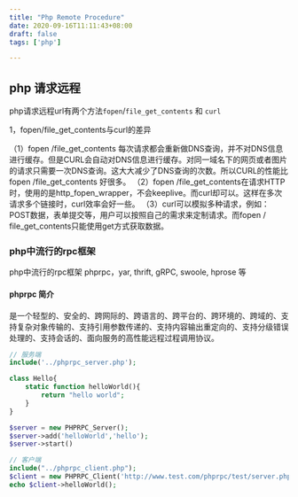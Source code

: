 ```yaml
---
title: "Php Remote Procedure"
date: 2020-09-16T11:11:43+08:00
draft: false
tags: ['php']

---
```


## php 请求远程

php请求远程url有两个方法`fopen`/`file_get_contents` 和 `curl`

1，fopen/file_get_contents与curl的差异

（1）fopen /file_get_contents 每次请求都会重新做DNS查询，并不对DNS信息进行缓存。但是CURL会自动对DNS信息进行缓存。对同一域名下的网页或者图片的请求只需要一次DNS查询。这大大减少了DNS查询的次数。所以CURL的性能比fopen /file_get_contents 好很多。
（2）fopen /file_get_contents在请求HTTP时，使用的是http_fopen_wrapper，不会keeplive。而curl却可以。这样在多次请求多个链接时，curl效率会好一些。
（3）curl可以模拟多种请求，例如：POST数据，表单提交等，用户可以按照自己的需求来定制请求。而fopen / file_get_contents只能使用get方式获取数据。


### php中流行的rpc框架

php中流行的rpc框架 phprpc，yar, thrift, gRPC, swoole, hprose 等

#### phprpc 简介
是一个轻型的、安全的、跨网际的、跨语言的、跨平台的、跨环境的、跨域的、支持复杂对象传输的、支持引用参数传递的、支持内容输出重定向的、支持分级错误处理的、支持会话的、面向服务的高性能远程过程调用协议。

```php
// 服务端
include('../phprpc_server.php');

class Hello{
    static function helloWorld(){
        return "hello world";
    }
}

$server = new PHPRPC_Server();
$server->add('helloWorld','hello');
$server->start()

// 客户端
include("../phprpc_client.php");
$client = new PHPRPC_Client('http://www.test.com/phprpc/test/server.php');
echo $client->helloWorld();
```

[](https://www.php.net/manual/en/ref.xmlrpc.php)